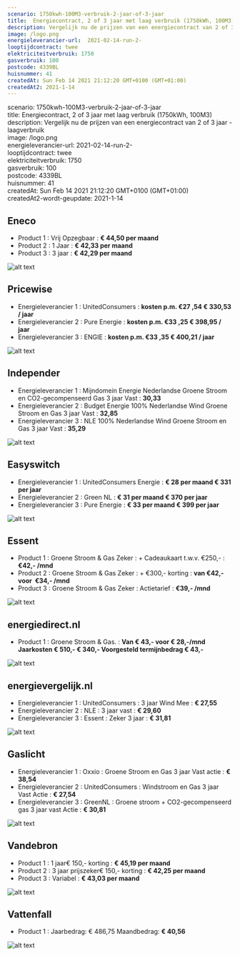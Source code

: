 ```yaml
---
scenario: 1750kwh-100M3-verbruik-2-jaar-of-3-jaar  
title:  Energiecontract, 2 of 3 jaar met laag verbruik (1750kWh, 100M3)  
description: Vergelijk nu de prijzen van een energiecontract van 2 of 3 jaar - laagverbruik  
image: /logo.png  
energieleverancier-url:  2021-02-14-run-2-  
looptijdcontract: twee  
elektriciteitverbruik: 1750  
gasverbruik: 100  
postcode: 4339BL  
huisnummer: 41  
createdAt: Sun Feb 14 2021 21:12:20 GMT+0100 (GMT+01:00)  
createdAt2: 2021-1-14  
---
```

scenario: 1750kwh-100M3-verbruik-2-jaar-of-3-jaar  
title:  Energiecontract, 2 of 3 jaar met laag verbruik (1750kWh, 100M3)  
description: Vergelijk nu de prijzen van een energiecontract van 2 of 3 jaar - laagverbruik  
image: /logo.png  
energieleverancier-url:  2021-02-14-run-2-  
looptijdcontract: twee  
elektriciteitverbruik: 1750  
gasverbruik: 100  
postcode: 4339BL  
huisnummer: 41  
createdAt: Sun Feb 14 2021 21:12:20 GMT+0100 (GMT+01:00)  
createdAt2-wordt-geupdate: 2021-1-14  

## Eneco    
   
- Product 1 :  Vrij Opzegbaar  : **€ 44,50 per maand**  
- Product 2 :  1 Jaar : **€ 42,33 per maand**   
- Product 3 :  3 jaar :  **€ 42,29 per maand**  
 
![alt text](/img/el/eneco-1750kwh-100M3-verbruik-2-jaar-of-3-jaar-week6.png "Vergelijk energietarieven Eneco")
## Pricewise    
    
- Energieleverancier 1 :  UnitedConsumers  :  **kosten p.m. €27 ,54 € 330,53 / jaar**  
- Energieleverancier 2 :  Pure Energie :  **kosten p.m. €33 ,25 € 398,95 / jaar**  
- Energieleverancier 3 :  ENGIE :  **kosten p.m. €33 ,35 € 400,21 / jaar** 
 
![alt text](/img/el/pricewise-1750kwh-100M3-verbruik-2-jaar-of-3-jaar-week6.png "Vergelijk energietarieven Pricewise")
## Independer    
  
- Energieleverancier 1 :  Mijndomein Energie Nederlandse Groene Stroom en CO2-gecompenseerd Gas 3 jaar Vast  :  **30,33**  
- Energieleverancier 2 :  Budget Energie 100% Nederlandse Wind Groene Stroom en Gas 3 jaar Vast :  **32,85**  
- Energieleverancier 3 :  NLE 100% Nederlandse Wind Groene Stroom en Gas 3 jaar Vast :  **35,29**  

 
![alt text](/img/el/independer-1750kwh-100M3-verbruik-2-jaar-of-3-jaar-week6.png "Vergelijk energietarieven Independer")
## Easyswitch    
 
- Energieleverancier 1 :  UnitedConsumers Energie  : **€ 28 per maand € 331 per jaar**   
- Energieleverancier 2 :  Green NL : **€ 31 per maand € 370 per jaar**  
- Energieleverancier 3 :  Pure Energie :  **€ 33 per maand € 399 per jaar**   
 
![alt text](/img/el/easyswitch-1750kwh-100M3-verbruik-2-jaar-of-3-jaar-week6.png "Vergelijk energietarieven Easyswitch")
## Essent    
  
- Product 1 :  Groene Stroom & Gas Zeker  : + Cadeaukaart t.w.v. €250,-  : **€42,- /mnd**  
- Product 2 :  Groene Stroom & Gas Zeker : + €300,- korting  : **van €42,- voor  €34,- /mnd**  
- Product 3 :  Groene Stroom & Gas Zeker :  Actietarief  : **€39,- /mnd**  
 

![alt text](/img/el/essent-1750kwh-100M3-verbruik-2-jaar-of-3-jaar-week6.png "Vergelijk energietarieven Essent")
## energiedirect.nl    

- Product 1 :  Groene Stroom & Gas.  : **Van € 43,- voor € 28,-/mnd Jaarkosten € 510,- € 340,- Voorgesteld termijnbedrag € 43,-**  
 
![alt text](/img/el/energiedirect-1750kwh-100M3-verbruik-2-jaar-of-3-jaar-week6.png "Vergelijk energietarieven energiedirect.nl")
## energievergelijk.nl    
   
- Energieleverancier 1 :  UnitedConsumers  : 3 jaar Wind Mee   : **€ 27,55**  
- Energieleverancier 2 :  NLE : 3 jaar vast   : **€ 29,60**  
- Energieleverancier 3 :  Essent :  Zeker 3 jaar   : **€ 31,81**  
 
![alt text](/img/el/energievergelijk-1750kwh-100M3-verbruik-2-jaar-of-3-jaar-week6.png "Vergelijk energietarieven energievergelijk.nl")
## Gaslicht    
  
- Energieleverancier 1 : Oxxio : Groene Stroom en Gas 3 jaar Vast actie : **€ 38,54**   
- Energieleverancier 2 : UnitedConsumers : Windstroom en Gas 3 jaar Vast Actie : **€ 27,54**   
- Energieleverancier 3 : GreenNL : Groene stroom + CO2-gecompenseerd gas 3 jaar vast Actie : **€ 30,81**  

![alt text](/img/el/gaslicht-1750kwh-100M3-verbruik-2-jaar-of-3-jaar-week6.png "Vergelijk energietarieven gaslicht")
## Vandebron    

- Product 1 :  1 jaar€ 150,- korting  :  **€ 45,19 per maand**   
- Product 2 :  3 jaar prijszeker€ 150,- korting :  **€ 42,25 per maand**  
- Product 3 :  Variabel :  **€ 43,03 per maand**   
 
![alt text](/img/el/vandebron-1750kwh-100M3-verbruik-2-jaar-of-3-jaar-week6.png "Vergelijk energietarieven VandeBron")
## Vattenfall    
  
- Product 1 : Jaarbedrag: € 486,75  Maandbedrag: **€ 40,56**   

![alt text](/img/el/vattenfall-1750kwh-100M3-verbruik-2-jaar-of-3-jaar-week6.png "Vergelijk energietarieven Vattenfall")